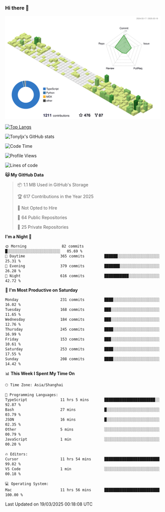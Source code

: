 ### Hi there 👋

![](./profile-3d-contrib/profile-green-animate.svg)

 

[![Top Langs](https://github-readme-stats.vercel.app/api/top-langs/?username=tonyljx)](https://github.com/anuraghazra/github-readme-stats)

![Tonyljx's GitHub stats](https://github-readme-stats.vercel.app/api?username=tonyljx&theme=default&show_icons=true)

 

<!--START_SECTION:waka-->
![Code Time](http://img.shields.io/badge/Code%20Time-1%2C222%20hrs%2019%20mins-blue)

![Profile Views](http://img.shields.io/badge/Profile%20Views-14-blue)

![Lines of code](https://img.shields.io/badge/From%20Hello%20World%20I%27ve%20Written-933.5%20thousand%20lines%20of%20code-blue)

**🐱 My GitHub Data** 

> 📦 1.1 MB Used in GitHub's Storage 
 > 
> 🏆 617 Contributions in the Year 2025
 > 
> 🚫 Not Opted to Hire
 > 
> 📜 64 Public Repositories 
 > 
> 🔑 25 Private Repositories 
 > 
**I'm a Night 🦉** 

```text
🌞 Morning                82 commits          █░░░░░░░░░░░░░░░░░░░░░░░░   05.69 % 
🌆 Daytime                365 commits         ██████░░░░░░░░░░░░░░░░░░░   25.31 % 
🌃 Evening                379 commits         ███████░░░░░░░░░░░░░░░░░░   26.28 % 
🌙 Night                  616 commits         ███████████░░░░░░░░░░░░░░   42.72 % 
```
📅 **I'm Most Productive on Saturday** 

```text
Monday                   231 commits         ████░░░░░░░░░░░░░░░░░░░░░   16.02 % 
Tuesday                  168 commits         ███░░░░░░░░░░░░░░░░░░░░░░   11.65 % 
Wednesday                184 commits         ███░░░░░░░░░░░░░░░░░░░░░░   12.76 % 
Thursday                 245 commits         ████░░░░░░░░░░░░░░░░░░░░░   16.99 % 
Friday                   153 commits         ███░░░░░░░░░░░░░░░░░░░░░░   10.61 % 
Saturday                 253 commits         ████░░░░░░░░░░░░░░░░░░░░░   17.55 % 
Sunday                   208 commits         ████░░░░░░░░░░░░░░░░░░░░░   14.42 % 
```


📊 **This Week I Spent My Time On** 

```text
🕑︎ Time Zone: Asia/Shanghai

💬 Programming Languages: 
TypeScript               11 hrs 5 mins       ███████████████████████░░   92.87 % 
Bash                     27 mins             █░░░░░░░░░░░░░░░░░░░░░░░░   03.79 % 
JSON                     16 mins             █░░░░░░░░░░░░░░░░░░░░░░░░   02.35 % 
Other                    5 mins              ░░░░░░░░░░░░░░░░░░░░░░░░░   00.79 % 
JavaScript               1 min               ░░░░░░░░░░░░░░░░░░░░░░░░░   00.20 % 

🔥 Editors: 
Cursor                   11 hrs 54 mins      █████████████████████████   99.82 % 
VS Code                  1 min               ░░░░░░░░░░░░░░░░░░░░░░░░░   00.18 % 

💻 Operating System: 
Mac                      11 hrs 56 mins      █████████████████████████   100.00 % 
```


 Last Updated on 19/03/2025 00:18:08 UTC
<!--END_SECTION:waka-->
